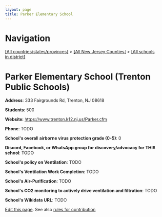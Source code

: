 ```yaml
---
layout: page
title: Parker Elementary School
---
```

# Navigation

[[All countries/states/provinces]](../../..) > [[All New Jersey Counties]](../..) > [[All schools in district]](..)

# Parker Elementary School (Trenton Public Schools)

**Address**: 333 Fairgrounds Rd, Trenton, NJ 08618

**Students**: 500

**Website**: <https://www.trenton.k12.nj.us/Parker.cfm>

**Phone**: TODO

**School's overall airborne virus protection grade (0-5)**: 0

**Discord, Facebook, or WhatsApp group for discovery/advocacy for THIS school**: TODO

**School's policy on Ventilation**: TODO

**School's Ventilation Work Completion**: TODO

**School's Air-Purification**: TODO

**School's CO2 monitoring to actively drive ventilation and filtration**: TODO

**School's Wikidata URL**: TODO


[Edit this page](https://github.com/ventilate-schools/NJ/edit/main/./Trenton_Public_Schools/Parker_Elementary_School.md). See also [rules for contribution](../../../contribution-rules/)